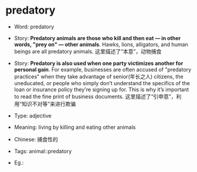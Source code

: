 # predatory

- Word: predatory
- Story: **Predatory animals are those who kill and then eat — in other words, "prey on" — other animals**. Hawks, lions, alligators, and human beings are all predatory animals. 这里描述了“本意”，动物捕食
- Story: **Predatory is also used when one party victimizes another for personal gain**. For example, businesses are often accused of "predatory practices" when they take advantage of senior(年长之人) citizens, the uneducated, or people who simply don’t understand the specifics of the loan or insurance policy they're signing up for. This is why it’s important to read the fine print of business documents. 这里描述了“引申意”，利用“知识不对等”来进行欺骗

- Type: adjective
- Meaning: living by killing and eating other animals
- Chinese: 捕食性的
- Tags: animal::predatory
- Eg.: 

